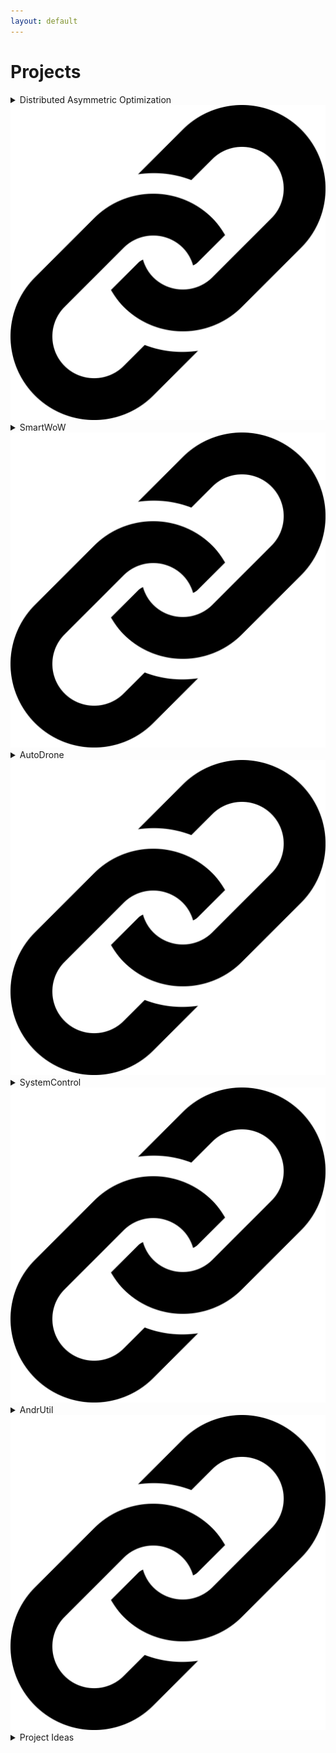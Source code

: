 ```yaml
---
layout: default
---
```


Projects
=====

<details class="project">
<summary>
Distributed Asymmetric Optimization <a href="https://github.com/AndrewTFesta/island_influence"><img class="codelink" src="assets/images/link.png" alt="Link to code"></a>
</summary>

<div>
This code was developed in support of research done on multiagent learning in cooperative asymmetric context.

<ul>
<li><a href="docs/pubs/raim___gecco.pdf">Reinforcing Inter-Class Dependencies in the Asymmetric Island Model</a></li>
<li><a href="docs/pubs/influence_focused_learning___aamas.pdf">Influence-focused Asymmetric Island Model</a></li>
</ul>

<p>
Multiagent learning allows agents to learn cooperative behaviors necessary to accomplish team objectives. However, coordination requires agents to learn diverse behaviors that work well as part of a team, a task made more difficult by all agents simultaneously learning their own individual behaviors. This is made more challenging when there are multiple classes of asymmetric agents in the system with differing capabilities that work together as a team.
</p>

<p>
The Asymmetric Island Model alleviates these difficulties by simultaneously optimizing for class-specific and team-wide behaviors as independent processes that enable agents to discover and refine optimal joint-behaviors. However, agents learn to optimize agent-specific behaviors in isolation from other agent classes, leading them to learn egocentric behaviors that are potentially suboptimal when paired with other agent classes.
</p>

<p>
This work introduces Reinforced Asymmetric Island Model (RAIM), a framework for explicitly reinforcing closely dependent inter-class agent behaviors. When optimizing the class-specific behaviors, agents learn alongside stationary representations of other classes, allowing them to efficiently optimize class-specific behaviors that are conditioned on the expectation of the behaviors of the complementary agent classes. Experiments in an asymmetric harvest environment highlight the effectiveness of our method in learning robust inter-agent behaviors that can adapt to diverse environment dynamics.
</p>

</div>
</details>

<details class="project">
<summary>
SmartWoW <a href="https://github.com/AndrewTFesta/SmartWoW"><img class="codelink" src="assets/images/link.png" alt="Link to code"></a>
</summary>

<div>

</div>
</details>

<details class="project">
<summary>
AutoDrone <a href="https://github.com/AndrewTFesta/AutoDrone"><img class="codelink" src="assets/images/link.png" alt="Link to code" ></a>
</summary>

<div>

The newest changes to my autonomous drone project is an replacing the flight controller stack with an RL-based, on-board flight controller. A pretrained agent is trained in AirSim to get a basic handle on controlling the motors. The agent is then transported to the RPi and continues training in the real-world.

</div>
</details>

<details class="project">
<summary>
SystemControl <a href="https://github.com/AndrewTFesta/SystemControl"><img class="codelink" src="assets/images/link.png" alt="Link to code"></a>
</summary>

<div>

<p>
A release has been created for the code related to my thesis at RIT, <a href="docs/pubs/Data_Representation_for_Motor_Imagery_Classification.pdf"><em>Data Representation for Motor Imagery Classification</em></a>. The release in support of this publication is linked at the top of the README in the link repo.
</p>

<p>
The original intent had been to create and explore a system that allowed a person to use their mind to control a character in a simple 3d environment. I had played WoW with some regularity through middle school and parts of high school, and the company my mom worked for (eXp) had all their offices in a virtual, online environment. An effective brain-controlled interface seemed to be the best option for an intuitive control interface. Current methods tend to be anything but intuitive, however. Turn left by focusing more and turn right by calming your mind? You may be able to train your mind to perform those tasks on demand, but that is anything but intuitive.
</p>

<h3>Intuitive Control Interface</h3>

<ul>
<li>speech commands</li>
<li>thought processes</li>
<li>play game and learning to react</li>
<li>what is intuitive? natural reactions to external stimuli</li>
</ul>

<h3>Other Uses for EEG</h3>

<p>
Some quick and rough ideas regarding potential effective and appropriate uses for EEG data, gleaned from this work..
</p>

<h4>Expert Evaluation using EEG</h4>

<!--
A point that cannot be emphasized enough is there is no substitute for clean data. The age-old adage is once again proven correct: garbage in means garbage out. This holds particularly true in domains where the data is inherently dirty and difficult to work with. While ideally this data would be collected as cleanly as possible, post-processing is possible which is able to isolate the signal from the noise after it has been recorded. The work of this research took several steps to perform this data cleaning, including filtering out specific frequency ranges; However, the issue of identifying artifacts in the data was not addressed.

Normally, this task would be undertaken by a subject-matter expert who would mark bad regions of the data stream for removal. Another approach is to consider that most EEG signals are non-Gaussian in nature, meaning that principal component analysis will likely not be an effective tool to separate the signals. Instead, it is possible to use independent component analysis to separate overlapping events, to remove line noise from the data [32], and to automatically detect artifacts that may be present due to muscle movement [12].
-->

<p>
A prevalent issue with just about all machine learning projects is the access to data. And not just any data, but *good* data. After all: *Garbage in, garbage out.* However, it's common, especially when working a new, unconventional project, to not have access to a lot of high quality data we can use to train out systems. And even if you do have data, it's dirty and unlabeled. 
</p>

<p>
One way to address this is to use labeling services, like [Amazon's Mechanical Turk](https://www.mturk.com/). Maybe you want to tag all images of planes for image detection and classification. Or maybe you want to tag the general sentiment of a piece of writing for sentiment analysis. Mechanical Turk can help with that by letting you hire people to label it for these desired characteristics. However, there's still no guarantee these human labelers will get it right. Partly because they are, after all, just human. And partially because they may just not have the necessary expertise to recognize some of the nuances of the task.
</p>

<p>
Other options include:
</p>

<ul>
<li>Generating training data as a starting point</li>
<li>Augmenting a smaller dataset with transformations of existing data</li>
<li>Manually labeling complex data yourself</li>
</ul>

<p>
But still there remains the issue of large amounts of high quality data. There may not be a holy grail, but we can still create new and better ways to address the task.
</p>

<p>
For this, we can look at using EEG, or other forms of biofeedback, to capture expert reactions to certain types of data. Similar to using EEG data for speech reconstruction, we first build a ground truth library for what a *reaction* looks like for the desired categories. For instance, if we want to classify between vehicles in images, we look at the EEG wave for when this expert recognizes an image matching this description. We then do this again for each type of vehicle. And finally, for images with no vehicles.
</p>

<p>
We could also do this as a pre-processing step. Cleaning is extremely challenging and time-consuming. Looking at brainwave patterns could lead towards an effective way of filtering good or bad data that is recognizable at a glance.  
</p>

<p>
Doing this, we can build up a well-labeled dataset for a lot of different forms of data. There likely will be issues that still require manual intervention, and there still exists the potential issues of either system or user failure. But it could be a quick and easy way to at least get started with some high-quality training data. With the additional benefit of then you can start to work on the model alongside collecting and labeling more data.
</p>

<ol>
<li>Irene Dowding, Stefan Haufe, and Michael Tangermann. Automatic classification of artifactual ica-components for artifact removal in eeg signals. Behavioral and brain functions : BBF, 7:30, 08 2011.</li>
<li>Ary Goldberger, Lus Amaral, Leon Glass, Jeffrey Hausdorff, Plamen Ivanov, Roger Mark, Joseph Mietus, George Moody, Chung-Kang Peng, and H. Stanley. Physiobank, physiotoolkit, and physionet: Components of a new research resource for complex physiologic signals. Circulation, 101:E215–20, 07 2000.</li>
<li>Iaki Iturrate, Luis Montesano, and Javier Minguez. Robot reinforcement learning using eeg-based reward signals. In IEEE International Conference on Robotics and Automation (ICRA), pages 4822–4829, 05 2010.</li>
<li>Scott Makeig, Anthony Bell, Tzyy-Ping Jung, and Terrence Sejnowski. Independent component analysis of electroencephalographic data. 8, 08 1996.</li>
<li>Dennis J. McFarland and Jonathan R. Wolpaw. Braincomputer interface use is a skill that user and system acquire together. PLOS Biology, 16(7):1–4, 07 2018</li>
<li>N. Al-Ghamdi, G. Al-Hudhud, M. Alzamel, and A. Al-Wabil. Trials and tribulations of bci control applications. In 2013 Science and Information Conference, pages 212–217, 2013.</li>
<li>Haider Hussein Alwasiti, Ishak Aris, and Adznan Bin Jantan. Brain computer interface design and applications: Challenges and future. In World Applied Science Journal, 2010.</li>
</ol>

<!--
<h4>Authentication Through EEG</h4>

<h3>Time series classification</h3>
<h4>Recurrent Neural Networks</h4>
<h4>Transformers</h4>
-->

</div>
</details>

<details class="project">
<summary>
AndrUtil <a href="https://github.com/AndrewTFesta/AndrUtil"><img class="codelink" src="assets/images/link.png" alt="Link to code"></a>
</summary>

<div>

<p>
The listener capabilities have been moved into a single module. Callback functions can now define an abstract signature taking a single argument that contains a dictionary of values. This allows for easier implementation of callbacks since all callback signatures are standardized.
</p>

</div>
</details>

<details class="project">
<summary>
Project Ideas
</summary>

<div>

<h3>Gesture Controlled Humanoid Robot</h3>
<h4>Imitation Exoskeleton</h4>
<h3>Low-Noise Flight Controller</h3>

<p>
Most low-cost solutions for autonomous drones rely on a set family of flight controllers - ardupilot, mavlink, simpleflight. These all control the motors directly, using a system of sensors and speed controllers to monitor and adjust the speed of each motor (pids, control theory). An issue with this is transferring flight controllers onto a new system. PIDs can help alleviate the transfer, but they still assume a relatively small amount of correction is needed. Instead, an agent can be trained to learn to control each motor independent of any additional control systems, leading to unique systems and capabilities in flight. The system is also more responsive as it was trained on a particular configuration and inherently takes into account slight defects that may occur during manufacturing (frame, motor, weight/balance).
</p>

<h3>Raspberry Pi Cluster</h3>

<ul>
<li>Horizontal training</li>
<li>Beowulf cluster</li>
</ul>

</div>
</details>
